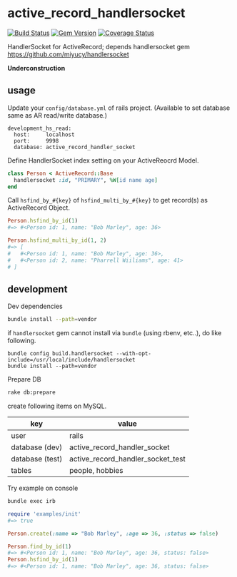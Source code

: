 active_record_handlersocket
===========================

[![Build Status](https://travis-ci.org/sugilog/active_record_handlersocket.svg?branch=master)](https://travis-ci.org/sugilog/active_record_handlersocket)
[![Gem Version](https://badge.fury.io/rb/active_record_handlersocket.svg)](http://badge.fury.io/rb/active_record_handlersocket)
[![Coverage Status](https://coveralls.io/repos/sugilog/active_record_handlersocket/badge.png)](https://coveralls.io/r/sugilog/active_record_handlersocket)

HandlerSocket for ActiveRecord; depends handlersocket gem https://github.com/miyucy/handlersocket


**Underconstruction**

usage
------------------------------------------------------------

Update your `config/database.yml` of rails project. (Available to set database same as AR read/write database.)

```
development_hs_read:
  host:     localhost
  port:     9998
  database: active_record_handler_socket
```

Define HandlerSocket index setting on your ActiveReocrd Model.

```ruby
class Person < ActiveRecord::Base
  handlersocket :id, "PRIMARY", %W[id name age]
end
```

Call `hsfind_by_#{key}` of `hsfind_multi_by_#{key}` to get record(s) as ActiveRecord Object.

```ruby
Person.hsfind_by_id(1)
#=> #<Person id: 1, name: "Bob Marley", age: 36>

Person.hsfind_multi_by_id(1, 2)
#=> [
#   #<Person id: 1, name: "Bob Marley", age: 36>,
#   #<Person id: 2, name: "Pharrell Wiiliams", age: 41>
# ]
```


development
------------------------------------------------------------

Dev dependencies

```sh
bundle install --path=vendor
```

if `handlersocket` gem cannot install via `bundle` (using rbenv, etc..), do like following.

```
bundle config build.handlersocket --with-opt-include=/usr/local/include/handlersocket
bundle install --path=vendor
```


Prepare DB

```sh
rake db:prepare
```

create following items on MySQL.

 key             | value
-----------------|------------------------------------------
 user            | rails
 database (dev)  | active_record_handler_socket
 database (test) | active_record_handler_socket_test
 tables          | people, hobbies


Try example on console

```sh
bundle exec irb
```

```ruby
require 'examples/init'
#=> true

Person.create(:name => "Bob Marley", :age => 36, :status => false)

Person.find_by_id(1)
#=> #<Person id: 1, name: "Bob Marley", age: 36, status: false>
Person.hsfind_by_id(1)
#=> #<Person id: 1, name: "Bob Marley", age: 36, status: false>
```

